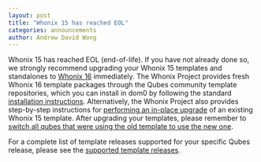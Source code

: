 ```yaml
---
layout: post
title: "Whonix 15 has reached EOL"
categories: announcements
author: Andrew David Wong
---
```


Whonix 15 has reached EOL (end-of-life). If you have not already done
so, we strongly recommend upgrading your Whonix 15 templates and
standalones to [Whonix 16] immediately. The Whonix Project provides
fresh Whonix 16 template packages through the Qubes community template
repositories, which you can install in dom0 by following the standard
[installation instructions]. Alternatively, the Whonix Project also
provides step-by-step instructions for [performing an in-place upgrade]
of an existing Whonix 15 template. After upgrading your templates,
please remember to [switch all qubes that were using the old template
to use the new one][switching].

For a complete list of template releases supported for your specific
Qubes release, please see the [supported template releases].


[Whonix 16]: /news/2021/09/30/whonix-16-template-available/
[installation instructions]: https://www.whonix.org/wiki/Qubes/Install
[performing an in-place upgrade]: https://www.whonix.org/wiki/Release_Upgrade_Whonix_15_to_Whonix_16
[switching]: /doc/templates/#switching
[supported template releases]: /doc/supported-releases/#templates
